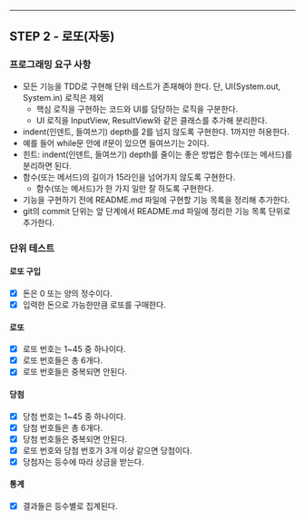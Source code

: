 
---
## STEP 2 - 로또(자동)

### 프로그래밍 요구 사항
- 모든 기능을 TDD로 구현해 단위 테스트가 존재해야 한다. 단, UI(System.out, System.in) 로직은 제외
  - 핵심 로직을 구현하는 코드와 UI를 담당하는 로직을 구분한다.
  - UI 로직을 InputView, ResultView와 같은 클래스를 추가해 분리한다.
- indent(인덴트, 들여쓰기) depth를 2를 넘지 않도록 구현한다. 1까지만 허용한다.
 - 예를 들어 while문 안에 if문이 있으면 들여쓰기는 2이다.
  - 힌트: indent(인덴트, 들여쓰기) depth를 줄이는 좋은 방법은 함수(또는 메서드)를 분리하면 된다.
- 함수(또는 메서드)의 길이가 15라인을 넘어가지 않도록 구현한다.
  - 함수(또는 메서드)가 한 가지 일만 잘 하도록 구현한다.
- 기능을 구현하기 전에 README.md 파일에 구현할 기능 목록을 정리해 추가한다.
- git의 commit 단위는 앞 단계에서 README.md 파일에 정리한 기능 목록 단위로 추가한다.

### 단위 테스트

#### 로또 구입
- [x] 돈은 0 또는 양의 정수이다.
- [x] 입력한 돈으로 가능한만큼 로또를 구매한다.

#### 로또
- [x] 로또 번호는 1~45 중 하나이다.
- [x] 로또 번호들은 총 6개다.
- [x] 로또 번호들은 중복되면 안된다.

#### 당첨
- [x] 당첨 번호는 1~45 중 하나이다.
- [x] 당첨 번호들은 총 6개다.
- [x] 당첨 번호들은 중복되면 안된다.
- [x] 로또 번호와 당첨 번호가 3개 이상 같으면 당첨이다.
- [x] 당첨자는 등수에 따라 상금을 받는다.

#### 통계
- [x] 결과들은 등수별로 집계된다.
